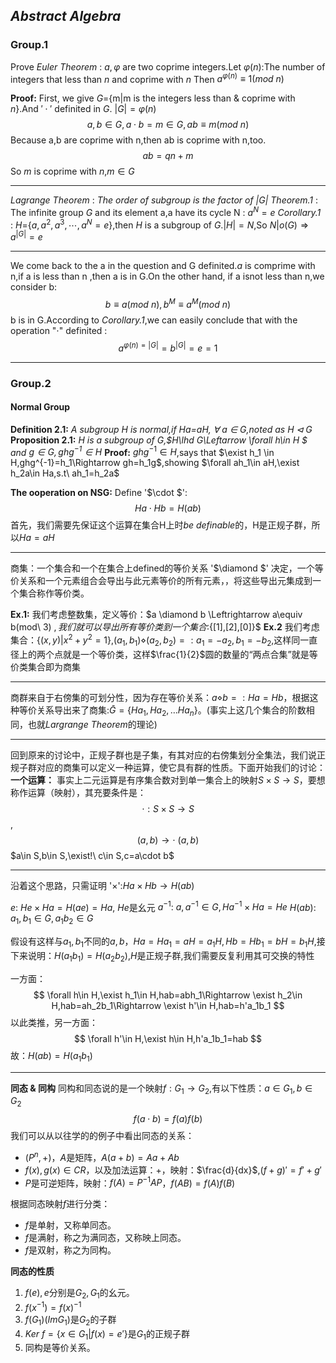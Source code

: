 ## *Abstract Algebra*
### Group.1

Prove *Euler Theorem* : $a,\varphi$ are two coprime integers.Let $\varphi(n):$The number of integers that less than $n$ and coprime with $n$
Then $a^{\varphi(n)}\equiv 1(mod\ n)$

**Proof:**
First, we give *G*={m|m is the integers less than & coprime with $n$}.And $'\cdot'$ definited in $G$.
$|G|=\varphi(n)$
$$
a,b\in G,a\cdot b=m\in G,ab\equiv m(mod\ n)
$$
Because a,b are coprime with n,then ab is coprime with n,too.
$$
ab=qn+m
$$
So $m$ is coprime with $n$,$m\in G$
***
*Lagrange Theorem* : *The order of subgroup is the factor of $|G|$*
*Theorem.1* : The infinite group $G$ and its element a,a have its cycle N : $a^N=e$
*Corollary.1* : $H=${$a,a^2,a^3,\dotsb,a^N=e$},then $H$ is a subgroup of $G$.$|H|=N$,So $N|o(G)\Rightarrow a^{|G|}=e$
***
We come back to the a in the question and G definited.$a$ is comprime with n,if a is less than n ,then a is in G.On the other hand, if a isnot less than n,we consider b:
$$
b\equiv a(mod\ n),b^M\equiv a^M(mod\ n)
$$
b is in G.According to *Corollary.1*,we can easily conclude that with the operation "$\cdot$" definited :
$$
a^{\varphi(n)=|G|}=b^{|G|}=e=1
$$
***
### Group.2
#### Normal Group
**Definition 2.1:** *A subgroup H is normal,if Ha=aH, $\forall$ a $\in$ G,noted as $H\lhd G$*
**Proposition 2.1:** *H is a subgroup of G,$H\lhd G\Leftarrow \forall h\in H $ and $g \in G,ghg^{-1}\in H$*
**Proof:** 
$ghg^{-1} \in H$,says that $\exist h_1 \in H,ghg^{-1}=h_1\Rightarrow gh=h_1g$,showing $\forall ah_1\in aH,\exist h_2a\in Ha,s.t\ ah_1=h_2a$

**The ooperation on NSG:** 
Define '$\cdot $':
$$
Ha\cdot Hb=H(ab)
$$
首先，我们需要先保证这个运算在集合H上时*be definable*的，H是正规子群，所以$Ha=aH$
***
商集：一个集合和一个在集合上defined的等价关系 '$\diamond $' 决定，一个等价关系和一个元素组合会导出与此元素等价的所有元素，，将这些导出元集成到一个集合称作等价类。

**Ex.1:** 我们考虑整数集，定义等价：$a \diamond b \Leftrightarrow a\equiv b(mod\ 3) $,我们就可以导出所有等价类到一个集合:$\{[1],[2],[0]\}$
**Ex.2** 我们考虑集合：$\{(x,y)|x^2+y^2=1 \}$,$(a_1,b_1)\diamond (a_2,b_2)=:a_1=-a_2,b_1=-b_2$,这样同一直径上的两个点就是一个等价类，这样$\frac{1}{2}$圆的数量的“两点合集”就是等价类集合即为商集
***
商群来自于右傍集的可划分性，因为存在等价关系：$a\diamond b=:Ha=Hb$，根据这种等价关系导出来了商集:$\bar{G}=\{Ha_1,Ha_2,\dots Ha_n\}$。(事实上这几个集合的阶数相同，也就*Largrange Theorem*的理论)
***
回到原来的讨论中，正规子群也是子集，有其对应的右傍集划分全集法，我们说正规子群对应的商集可以定义一种运算，使它具有群的性质。下面开始我们的讨论：
**一个运算：** 事实上二元运算是有序集合数对到单一集合上的映射$S\times S \rightarrow S$，要想称作运算（映射），其充要条件是：$$\cdot: S\times S \rightarrow S$$,$$(a,b)\rightarrow \cdot \ (a,b)$$ $a\in S,b\in S,\exist!\ c\in S,c=a\cdot b$
***
沿着这个思路，只需证明 '$\times$':$Ha\times Hb\rightarrow H(ab)$

$e:$  $He\times Ha=H(ae)=Ha$, $He$是幺元
$a^{-1}:$ $a,a^{-1}\in G,Ha^{-1}\times Ha=He$ 
$H(ab)$: $a_1,b_1\in G,a_1b_2\in G$ 

假设有这样与$a_1,b_1$不同的$a,b$，$Ha=Ha_1=aH=a_1H,Hb=Hb_1=bH=b_1H$,接下来说明：$H(a_1b_1)=H(a_2b_2)$,$H$是正规子群,我们需要反复利用其可交换的特性

一方面：
$$
\forall h\in H,\exist h_1\in H,hab=abh_1\Rightarrow \exist h_2\in H,hab=ah_2b_1\Rightarrow \exist h'\in H,hab=h'a_1b_1 
$$
以此类推，另一方面：
$$
\forall h'\in H,\exist h\in H,h'a_1b_1=hab
$$
故：$H(ab)=H(a_1b_1)$
***
**同态 & 同构**
同构和同态说的是一个映射$f:G_1\rightarrow G_2$,有以下性质：$a\in G_1,b\in G_2$
$$
f(a\cdot b)=f(a)f(b)
$$
我们可以从以往学的的例子中看出同态的关系：
* $(P^n,+)$，$A$是矩阵，$A(a+b)=Aa+Ab$
* $f(x),g(x)\in CR$，以及加法运算：$+$，映射：$\frac{d}{dx}$,$(f+g)'=f'+g'$
* $P$是可逆矩阵，映射：$f(A)=P^{-1}AP$，$f(AB)=f(A)f(B)$

根据同态映射$f$进行分类：
* $f$是单射，又称单同态。
* $f$是满射，称之为满同态，又称映上同态。
* $f$是双射，称之为同构。

**同态的性质**
1. $f(e),e$分别是$G_2,G_1$的幺元。
2. $f(x^{-1})=f(x)^{-1}$
3. $f(G_1)(ImG_1)$是$G_2$的子群
4. $Ker\ f=\{x\in G_1|f(x)=e'\}$是$G_1$的正规子群
5. 同构是等价关系。